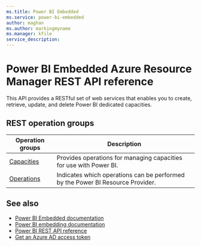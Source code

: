 ```yaml
---
ms.title: Power BI Embedded
ms.service: power-bi-embedded
author: maghan
ms.author: markingmyname
ms.manager: kfile
service_description:
---
```

# Power BI Embedded Azure Resource Manager REST API reference

This API provides a RESTful set of web services that enables you to create, retrieve, update, and delete Power BI dedicated capacities.

## REST operation groups

| Operation groups                                                                  | Description                                                                       |
|-----------------------------------------------------------------------------------|-----------------------------------------------------------------------------------|
| [Capacities](xref:management.azure.com.powerbiembedded.capacities) | Provides operations for managing capacities for use with Power BI. |
| [Operations](xref:management.azure.com.powerbiembedded.operations) | Indicates which operations can be performed by the Power BI Resource Provider. |

## See also

* [Power BI Embedded documentation](https://docs.microsoft.com/azure/power-bi-embedded/)
* [Power BI embedding documentation](https://powerbi.microsoft.com/documentation/powerbi-developer-embedding-content/)
* [Power BI REST API reference](https://msdn.microsoft.com/en-us/library/mt147898.aspx)
* [Get an Azure AD access token](https://docs.microsoft.com/en-us/power-bi/developer/get-azuread-access-token)
